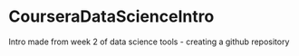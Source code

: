 # CourseraDataScienceIntro
Intro made from week 2 of data science tools - creating a github repository
